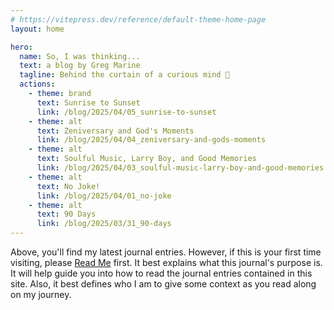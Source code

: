 ```yaml
---
# https://vitepress.dev/reference/default-theme-home-page
layout: home

hero:
  name: So, I was thinking...
  text: a blog by Greg Marine
  tagline: Behind the curtain of a curious mind 🤔
  actions:
    - theme: brand
      text: Sunrise to Sunset
      link: /blog/2025/04/05_sunrise-to-sunset
    - theme: alt
      text: Zeniversary and God's Moments
      link: /blog/2025/04/04_zeniversary-and-gods-moments
    - theme: alt
      text: Soulful Music, Larry Boy, and Good Memories
      link: /blog/2025/04/03_soulful-music-larry-boy-and-good-memories
    - theme: alt
      text: No Joke!
      link: /blog/2025/04/01_no-joke
    - theme: alt
      text: 90 Days
      link: /blog/2025/03/31_90-days
---
```


Above, you'll find my latest journal entries. However, if this is your first time visiting, please [Read Me](read-me) first. It best explains what this journal's purpose is. It will help guide you into how to read the journal entries contained in this site. Also, it best defines who I am to give some context as you read along on my journey.